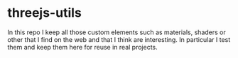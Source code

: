# threejs-utils

In this repo I keep all those custom elements such as materials, shaders or other that I find on the web and that I think are interesting. In particular I test them and keep them here for reuse in real projects.
